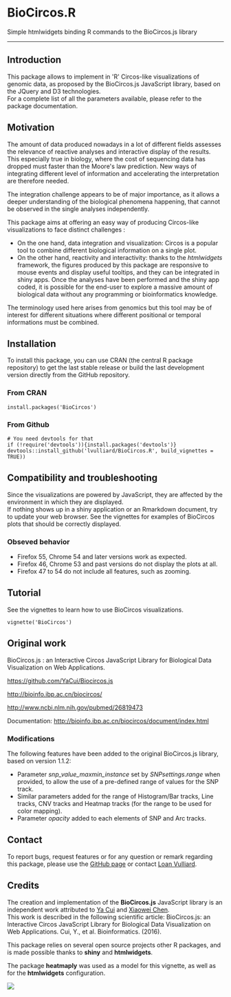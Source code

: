 # BioCircos.R
Simple htmlwidgets binding R commands to the BioCircos.js library

---

## Introduction

This package allows to implement in 'R' Circos-like visualizations of genomic data, as proposed by the BioCircos.js JavaScript library, based on the JQuery and D3 technologies.  
For a complete list of all the parameters available, please refer to the package documentation.


## Motivation

The amount of data produced nowadays in a lot of different fields assesses the relevance of reactive analyses and interactive display of the results. This especially true in biology, where the cost of sequencing data has dropped must faster than the Moore's law prediction. New ways of integrating different level of information and accelerating the interpretation are therefore needed.

The integration challenge appears to be of major importance, as it allows a deeper understanding of the biological phenomena happening, that cannot be observed in the single analyses independently.  

This package aims at offering an easy way of producing Circos-like visualizations to face distinct challenges :

* On the one hand, data integration and visualization: Circos is a popular tool to combine different biological information on a single plot.
* On the other hand, reactivity and interactivity: thanks to the *htmlwidgets* framework, the figures produced by this package are responsive to mouse events and display useful tooltips, and they can be integrated in shiny apps. Once the analyses have been performed and the shiny app coded, it is possible for the end-user to explore a massive amount of biological data without any programming or bioinformatics knowledge.

The terminology used here arises from genomics but this tool may be of interest for different situations where different positional or temporal informations must be combined.


## Installation

To install this package, you can use CRAN (the central R package repository) to get the last stable release or build the last development version directly from the GitHub repository.

### From CRAN

	install.packages('BioCircos')

### From Github

	# You need devtools for that
	if (!require('devtools')){install.packages('devtools')}
	devtools::install_github('lvulliard/BioCircos.R', build_vignettes = TRUE))


## Compatibility and troubleshooting

Since the visualizations are powered by JavaScript, they are affected by the environment in which they are displayed.  
If nothing shows up in a shiny application or an Rmarkdown document, try to update your web browser. 
See the vignettes for examples of BioCircos plots that should be correctly displayed.

### Obseved behavior

* Firefox 55, Chrome 54 and later versions work as expected.
* Firefox 46, Chrome 53 and past versions do not display the plots at all.
* Firefox 47 to 54 do not include all features, such as zooming.

## Tutorial

See the vignettes to learn how to use BioCircos visualizations.

	vignette('BioCircos')


## Original work

BioCircos.js : an Interactive Circos JavaScript Library for Biological Data Visualization on Web Applications. 

https://github.com/YaCui/Biocircos.js

http://bioinfo.ibp.ac.cn/biocircos/

http://www.ncbi.nlm.nih.gov/pubmed/26819473

Documentation: http://bioinfo.ibp.ac.cn/biocircos/document/index.html

### Modifications

The following features have been added to the original BioCircos.js library, based on version 1.1.2:

* Parameter *snp_value_maxmin_instance* set by *SNPsettings.range* when provided, to allow the use of a pre-defined range of values for the SNP track.
* Similar parameters added for the range of Histogram/Bar tracks, Line tracks, CNV tracks and Heatmap tracks (for the range to be used for color mapping).
* Parameter *opacity* added to each elements of SNP and Arc tracks.


## Contact

To report bugs, request features or for any question or remark regarding this package, please use the <a href="https://github.com/lvulliard/BioCircos.R">GitHub page</a> or contact <a href="mailto:lvulliard@cemm.at">Loan Vulliard</a>.


## Credits

The creation and implementation of the **BioCircos.js** JavaScript library is an independent work attributed to <a href="mailto:cui_ya@163.com">Ya Cui</a> and <a href="mailto:chenxiaowei@moon.ibp.ac.cn">Xiaowei Chen</a>.  
This work is described in the following scientific article: BioCircos.js: an Interactive Circos JavaScript Library for Biological Data Visualization on Web Applications. Cui, Y., et al. Bioinformatics. (2016).

This package relies on several open source projects other R packages, and is made possible thanks to **shiny** and **htmlwidgets**. 

The package **heatmaply** was used as a model for this vignette, as well as for the **htmlwidgets** configuration.

[![](https://cranlogs.r-pkg.org/badges/BioCircos)](https://cran.r-project.org/package=BioCircos)